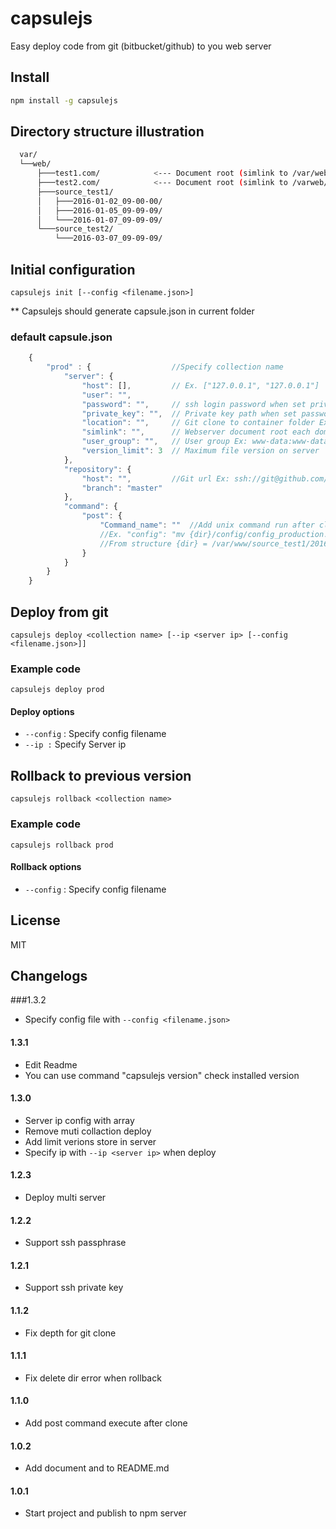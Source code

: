 capsulejs
=========

Easy deploy code from git (bitbucket/github) to you web server

Install
---

```sh
npm install -g capsulejs

```

Directory structure illustration 
---
```sh
  var/
  └──web/
      ├───test1.com/            <--- Document root (simlink to /var/web/source_test1/2016-01-07_09-09-09)
      ├───test2.com/            <--- Document root (simlink to /varweb/source_test1/2016-03-07_09-09-09)
      ├───source_test1/
      │   ├───2016-01-02_09-00-00/
      │   ├───2016-01-05_09-09-09/
      │   └───2016-01-07_09-09-09/
      └───source_test2/
          └───2016-03-07_09-09-09/

```

Initial configuration
---
```
capsulejs init [--config <filename.json>]
```

** Capsulejs should generate capsule.json in current folder
### default capsule.json

```javascript
    {
        "prod" : {                  //Specify collection name
            "server": {
                "host": [],         // Ex. ["127.0.0.1", "127.0.0.1"]
                "user": "",
                "password": "",     // ssh login password when set private_key is blank
                "private_key": "",  // Private key path when set password is blank
                "location": "",     // Git clone to container folder Ex. "/var/web/source_test1" or "/var/web/source_test2"
                "simlink": "",      // Webserver document root each domain Ex. "/var/web/test1.com" or "/var/web/test2.com"
                "user_group": "",   // User group Ex: www-data:www-data
                "version_limit": 3  // Maximum file version on server
            },
            "repository": {
                "host": "",         //Git url Ex: ssh://git@github.com/foo/bar.git
                "branch": "master"
            },
            "command": {
                "post": {
                    "Command_name": ""  //Add unix command run after cloned; use {dir} will automatic replace with deployed directory
                    //Ex. "config": "mv {dir}/config/config_production.php {dir}/config/config.php" 
                    //From structure {dir} = /var/www/source_test1/2016-01-07_09-09-09 
                }
            }
        }
    }
```

Deploy from git
---
```
capsulejs deploy <collection name> [--ip <server ip> [--config <filename.json>]]
```
### Example code

```
capsulejs deploy prod
```

#### Deploy options
- `--config` : Specify config filename
- `--ip :` Specify Server ip


Rollback to previous version
---
```
capsulejs rollback <collection name>
```

### Example code
```
capsulejs rollback prod
```

#### Rollback options
- `--config` : Specify config filename



License
---

MIT

Changelogs
---
###1.3.2
- Specify config file with `--config <filename.json>`

#### 1.3.1
- Edit Readme
- You can use command "capsulejs version" check installed version 

#### 1.3.0
- Server ip config with array
- Remove muti collaction deploy
- Add limit verions store in server
- Specify ip with `--ip <server ip>` when deploy

#### 1.2.3
- Deploy multi server

#### 1.2.2
- Support ssh passphrase

#### 1.2.1
- Support ssh private key

#### 1.1.2
- Fix depth for git clone

#### 1.1.1
- Fix delete dir error when rollback

#### 1.1.0
- Add post command execute after clone

#### 1.0.2
- Add document and to README.md

#### 1.0.1
- Start project and publish to npm server
